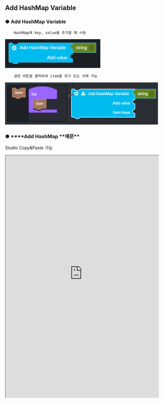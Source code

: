 ## Add HashMap Variable

### ● Add HashMap Variable

        HashMap에 key, value를 추가할 때 사용

![](../../../img/assets/image%20%2812%29.png)

        설정 버튼을 클릭하여 item을 추가 또는 삭제 가능

![](../../../img/assets/image%20%28185%29.png)

### ● \***\*Add HashMap **예문\*\*

<p class='comment'>Studio Copy&Paste 가능</p>
<iframe
    src="https://d1sxhpvag16wqc.cloudfront.net/v3.1.0/hashmap/add_hashmap"
    width="100%"
    height="800px"
    allow=""
    sandbox="allow-scripts allow-same-origin" />
<div class="display-pdf">
    <p><img src="../../../img/assets/add_hashmap_example_1.png" alt="" /></p>
    <p><img src="../../../img/assets/add_hashmap_example_2.png" alt="" /></p>
</div>

### ● \***\*Add HashMap **결과\*\*

```text
{
  "result": {
    "mainKey": {
      "main": {
        "originKey": "originVal",
        "indepthKey": "indepthVal"
      }
    },
    "subKey": {
      "sub": {
        "getKey": "getVal"
      }
    }
  }
}
```
